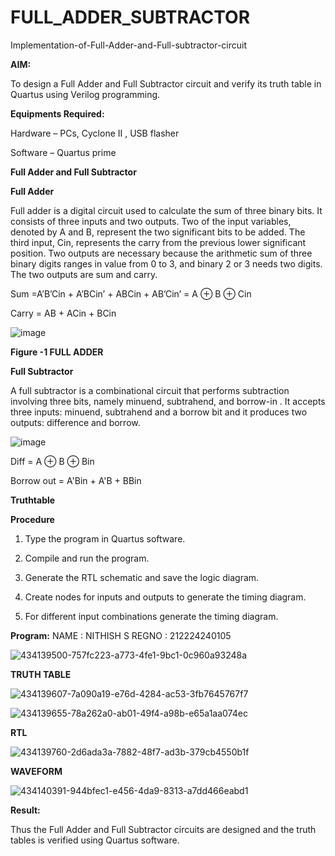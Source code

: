 # FULL_ADDER_SUBTRACTOR

Implementation-of-Full-Adder-and-Full-subtractor-circuit

**AIM:**

To design a Full Adder and Full Subtractor circuit and verify its truth table in Quartus using Verilog programming.

**Equipments Required:**

Hardware – PCs, Cyclone II , USB flasher

Software – Quartus prime

**Full Adder and Full Subtractor**

**Full Adder**

Full adder is a digital circuit used to calculate the sum of three binary bits. It consists of three inputs and two outputs. Two of the input variables, denoted by A and B, represent the two significant bits to be added. The third input, Cin, represents the carry from the previous lower significant position. Two outputs are necessary because the arithmetic sum of three binary digits ranges in value from 0 to 3, and binary 2 or 3 needs two digits. The two outputs are sum and carry.

Sum =A’B’Cin + A’BCin’ + ABCin + AB’Cin’ = A ⊕ B ⊕ Cin 

Carry = AB + ACin + BCin

![image](https://github.com/naavaneetha/FULL_ADDER_SUBTRACTOR/assets/154305477/0f30ba51-5ffb-4198-845f-18e054f675e7)

**Figure -1 FULL ADDER**

**Full Subtractor**

A full subtractor is a combinational circuit that performs subtraction involving three bits, namely minuend, subtrahend, and borrow-in . It accepts three inputs: minuend, subtrahend and a borrow bit and it produces two outputs: difference and borrow.

![image](https://github.com/naavaneetha/FULL_ADDER_SUBTRACTOR/assets/154305477/02b24f51-ab51-4304-9ad6-7b81ffc1ead5)

Diff = A ⊕ B ⊕ Bin 

Borrow out = A'Bin + A'B + BBin

**Truthtable**

**Procedure**
1. Type the program in Quartus software.

2. Compile and run the program.

3. Generate the RTL schematic and save the logic diagram.

4. Create nodes for inputs and outputs to generate the timing diagram.

5. For different input combinations generate the timing diagram.


**Program:**
NAME : NITHISH S
REGNO : 212224240105

![434139500-757fc223-a773-4fe1-9bc1-0c960a93248a](https://github.com/user-attachments/assets/bc90bceb-74ca-4eee-a296-79f8ad98cb58)



**TRUTH TABLE**

![434139607-7a090a19-e76d-4284-ac53-3fb7645767f7](https://github.com/user-attachments/assets/d1e8562f-78d3-45c0-87c4-2f2c8fdaa742)


![434139655-78a262a0-ab01-49f4-a98b-e65a1aa074ec](https://github.com/user-attachments/assets/810cdbc8-4d5c-4814-bc92-ecdb319c97f4)


**RTL**

![434139760-2d6ada3a-7882-48f7-ad3b-379cb4550b1f](https://github.com/user-attachments/assets/da4b73f3-016c-4135-ad48-10e45dcc767c)

**WAVEFORM**

![434140391-944bfec1-e456-4da9-8313-a7dd466eabd1](https://github.com/user-attachments/assets/44b36c12-c5d9-43c2-9683-8842a65d8f27)


**Result:**

Thus the Full Adder and Full Subtractor circuits are designed and the truth tables is verified using Quartus software.



